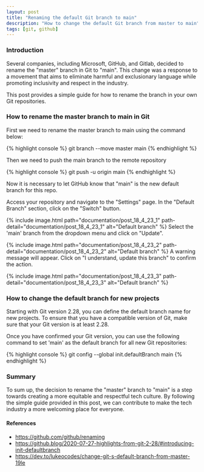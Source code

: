 ```yaml
---
layout: post
title: "Renaming the default Git branch to main"
description: "How to change the default Git branch from master to main"
tags: [git, github]
---
```


### Introduction
Several companies, including Microsoft, GitHub, and Gitlab, decided to rename the "master" branch in Git to "main".  This change was a response to a movement that aims to eliminate harmful and exclusionary language while promoting inclusivity and respect in the industry.

This post provides a simple guide for how to rename the branch in your own Git repositories.

### How to rename the master branch to main in Git

First we need to rename the master branch to main using the command below:

{% highlight console %}
 git branch --move master main
{% endhighlight %}

Then we need to push the main branch to the remote repository

{% highlight console %}
git push -u origin main
{% endhighlight %}

Now it is necessary to let GitHub know that "main" is the new default branch for this repo.

Access your repository and navigate to the "Settings" page.
In the "Default Branch" section, click on the "Switch" button.

{% include image.html path="documentation/post_18_4_23_1" path-detail="documentation/post_18_4_23_1" alt="Default branch" %}
Select the 'main' branch from the dropdown menu and click on "Update".

{% include image.html path="documentation/post_18_4_23_2" path-detail="documentation/post_18_4_23_2" alt="Default branch" %}
A warning message will appear. Click on "I understand, update this branch" to confirm the action.

{% include image.html path="documentation/post_18_4_23_3" path-detail="documentation/post_18_4_23_3" alt="Default branch" %}

### How to change the default branch for new projects

Starting with Git version 2.28, you can define the default branch name for new projects. To ensure that you have a compatible version of Git, make sure that your Git version is at least 2.28.

Once you have confirmed your Git version, you can use the following command to set 'main' as the default branch for all new Git repositories:

{% highlight console %}
git config --global init.defaultBranch main
{% endhighlight %}

### Summary

To sum up, the decision to rename the "master" branch to "main" is a step towards creating a more equitable and respectful tech culture. By following the simple guide provided in this post, we can contribute to make the tech industry a more welcoming place for everyone.
	
#### References

- <https://github.com/github/renaming>
- <https://github.blog/2020-07-27-highlights-from-git-2-28/#introducing-init-defaultbranch>
- <https://dev.to/lukeocodes/change-git-s-default-branch-from-master-19le>

